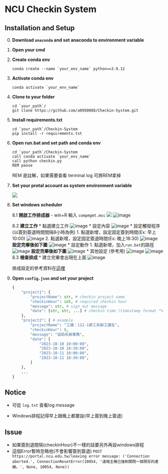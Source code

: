 # NCU Checkin System

## Installation and Setup

0. **Download `anaconda` and set anaconda to environment variable**

1. **Open your cmd**

2. **Create conda env**
    ```bash= 
    conda create --name `your_env_name` python==3.9.12
    ```

3. **Activate conda env**
    ```bash= 
    conda activate `your_env_name`
    ```

4. **Clone to your folder**
    ```bash= 
    cd `your_path`/
    git clone https://github.com/a0950088/Checkin-System.git
    ```

5. **Install requirements.txt**
    ```bash= 
    cd `your_path`/Checkin-System
    pip install -r requirements.txt
    ```

6. **Open run.bat and set path and conda env**
    ```bash=
    cd `your_path`/Checkin-System
    call conda activate `your_env_name`
    call python checkin.py
    REM pause
    ```
    REM 是註解，如果需要查看 terminal log 可將REM拿掉

7. **Set your protal account as system environment variable**
    
    ![](https://i.imgur.com/OBdl6F5.png)

8. **Set windows scheduler**

   8.1 **開啟工作排成器**
       - win+R 輸入 `compmgmt.msc`
       ![](https://github.com/user-attachments/assets/e577add5-ed2b-42ac-898b-9de972b6b940)
       ![image](https://github.com/user-attachments/assets/5aadc25c-e4a0-4c76-8b25-2bd8ac568f06)

   8.2 **建立工作**
       * 點選建立工作
       ![image](https://github.com/user-attachments/assets/c7bae3a5-dc22-4a86-96c5-31c03309d59e)
       * 設定內容
       ![image](https://github.com/user-attachments/assets/beed09fc-b231-471b-88e2-45dac273d544)
       * 設定觸發程序 (以簽到簽退時間間隔8小時為例)
            1. 點選新增，設定固定簽到時間(Ex: 早上10:00)
               ![image](https://github.com/user-attachments/assets/03ee63c5-10cd-4292-8224-90afea9909e4)
            2. 點選新增，設定固定簽退時間(Ex: 晚上18:30)
               ![image](https://github.com/user-attachments/assets/ca814a66-b08c-4f6e-a87c-a1f73ac5c2bd)
           **設定完畢後如下圖**
           ![image](https://github.com/user-attachments/assets/91a41b70-418d-4ce2-8a93-e2c5dd24b4f2)
       * 設定動作
           1. 點選新增，加入`run.bat`的路徑
               ![image](https://github.com/user-attachments/assets/814c3165-c09e-4075-b677-641e2c83f9a9)
           **設定完畢後如下圖**
           ![image](https://github.com/user-attachments/assets/bcc340ef-4214-45dc-b7b1-afd8d632b5c2)
       * 其他設定 (參考用)
           ![image](https://github.com/user-attachments/assets/cf239c47-7b73-42fe-8acd-4298b683c48d)
           ![image](https://github.com/user-attachments/assets/e8b23ec3-16f5-4dbd-8085-71f7eb87dabf)
   8.3 **檢查排成**
       * 建立完畢會出現在上面
       ![image](https://github.com/user-attachments/assets/839466cd-9a08-4761-b6d3-1ce8124dc665)

   排成設定的參考資料在[這裡](https://titangene.github.io/article/set-up-windows-task-scheduler-to-periodically-execute-python-crawler.html)

10. **Open `config.json` and set your project**
    ```python
    {
        "project1": {
            "projectName": str, # checkin project name
            "checkinHour": int, # required checkin hour
            "message": str, # sign out message
            "date": [str, str, ...] # checkin time (timestamp format "%Y-%m-%d %H:%M:%S")
        },
        "project2": { # example
            "projectName": "工讀：112-1資工系辦工讀生",
            "checkinHour": 8,
            "message": "協助系辦事務",
            "date": [
                "2023-10-10 10:00:00",
                "2023-10-10 18:30:00",
                "2023-10-11 10:00:00",
                "2023-10-11 18:30:00",
            ]
        },
        ...
    }
    ```

## Notice

* 可從 `log.txt` 查看log message

* Windows排程記得早上跟晚上都要設(早上簽到晚上簽退)

## Issue

* 如果簽到退間隔(checkinHour)不一樣的話要另外再設windows排程
* 這個Error暫時忽略他(不會影響簽到簽退) `POST https://portal.ncu.edu.tw/leaving error message: ('Connection aborted.', ConnectionResetError(10054, '遠端主機已強制關閉一個現存的連線。', None, 10054, None)) `
